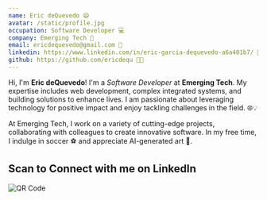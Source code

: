 ```yaml
---
name: Eric deQuevedo 😄
avatar: /static/profile.jpg
occupation: Software Developer 💻
company: Emerging Tech 🚀
email: ericdequevedo@gmail.com 📧
linkedin: https://www.linkedin.com/in/eric-garcia-dequevedo-a6a401b7/ 🔗
github: https://github.com/ericdequ 🐱‍💻
---
```


Hi, I'm **Eric deQuevedo**! I'm a _Software Developer_ at **Emerging Tech**. My expertise includes web development, complex integrated systems, and building solutions to enhance lives. I am passionate about leveraging technology for positive impact and enjoy tackling challenges in the field. 🌐💡

At Emerging Tech, I work on a variety of cutting-edge projects, collaborating with colleagues to create innovative software. In my free time, I indulge in soccer ⚽ and appreciate AI-generated art 🎨.

## Scan to Connect with me on LinkedIn

![QR Code](/static/images/qr_code_linkedin.jpg)
